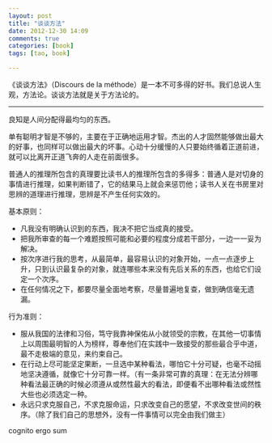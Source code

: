 ```yaml
---
layout: post
title: "谈谈方法"
date: 2012-12-30 14:09
comments: true
categories: [book]
tags: [tao, book]

---
```


《谈谈方法》（Discours de la méthode）是一本不可多得的好书。我们总说人生观，方法论。谈谈方法就是关于方法论的。

------

良知是人间分配得最均匀的东西。

单有聪明才智是不够的，主要在于正确地运用才智。杰出的人才固然能够做出最大的好事，也同样可以做出最大的坏事。心动十分缓慢的人只要始终循着正道前进，就可以比离开正道飞奔的人走在前面很多。

普通人的推理所包含的真理要比读书人的推理所包含的多得多：普通人是对切身的事情进行推理，如果判断错了，它的结果马上就会来惩罚他；读书人关在书房里对思辨的道理进行推理，思辨是不产生任何实效的。


基本原则：

* 凡我没有明确认识到的东西，我决不把它当成真的接受。
* 把我所审查的每一个难题按照可能和必要的程度分成若干部分，一边一一妥为解决。
* 按次序进行我的思考，从最简单，最容易认识的对象开始，一点一点逐步上升，只到认识最复杂的对象，就连哪些本来没有先后关系的东西，也给它们设定一个次序。
* 在任何情况之下，都要尽量全面地考察，尽量普遍地复查，做到确信毫无遗漏。


行为准则：

* 服从我国的法律和习俗，笃守我靠神保佑从小就领受的宗教，在其他一切事情上以周围最明智的人为榜样，尊奉他们在实践中一致接受的那些最合乎中道，最不走极端的意见，来约束自己。
* 在行动上尽可能坚定果断，一旦选中某种看法，哪怕它十分可疑，也毫不动摇地坚决遵循，就像它十分可靠一样。（有一条非常可靠的真理：在无法分辨哪种看法最正确的时候必须遵从或然性最大的看法，即便看不出哪种看法或然性大些也必须选定一种。
* 永远只求克服自己，不求克服命运，只求改变自己的愿望，不求改变世间的秩序。（除了我们自己的思想外，没有一件事情可以完全由我们做主）


cognito ergo sum

